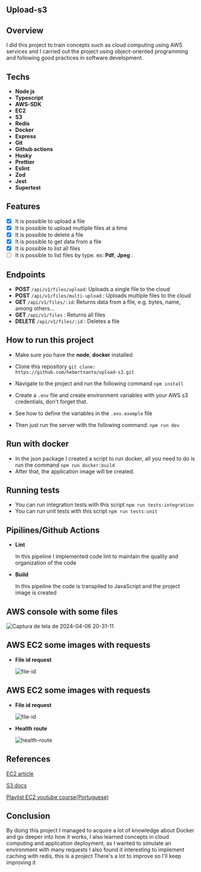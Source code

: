 ## Upload-s3

## Overview

I did this project to train concepts such as cloud computing using AWS services and I carried out the project using object-oriented programming and following good practices in software development.

## **Techs**

- **Node js**
- **Typescript**
- **AWS-SDK**
- **EC2**
- **S3**
- **Redis**
- **Docker**
- **Express**
- **Git**
- **Github actions**
- **Husky**
- **Prettier**
- **Eslint**
- **Zod**
- **Jest**
- **Supertest**

## **Features**

- [x] It is possible to upload a file
- [x] It is possible to upload multiple files at a time
- [x] It is possible to delete a file
- [x] It is possible to get data from a file
- [x] It is possible to list all files
- [ ] It is possible to list files by type. ex: **Pdf**, **Jpeg** .

## **Endpoints**

- **POST** `/api/v1/files/upload`: Uploads a single file to the cloud
- **POST** `/api/v1/files/multi-upload` : Uploads multiple files to the cloud
- **GET** `/api/v1/files/:id`: Returns data from a file, e.g. bytes, name, among others...
- **GET** `/api/v1/files` : Returns all files
- **DELETE** `/api/v1/files/:id` : Deletes a file

## How to run this project

- Make sure you have the **node**, **docker** installed
- Clone this repository `git clone: https://github.com/hebertsanto/upload-s3.git`

- Navigate to the project and run the following command `npm install`
- Create a `.env` file and create environment variables with your AWS s3 credentials, don't forget that.
- See how to define the variables in the `.env.exemple` file
- Then just run the server with the following command: `npm run dev`

## Run with docker

- In the json package I created a script to run docker, all you need to do is run the command `npm run docker:build`
- After that, the application image will be created.

## Running tests

- You can run integration tests with this script `npm run tests:integration`
- You can run unit tests with this script `npm run tests:unit`

## Pipilines/Github Actions

- **Lint**

  In this pipeline I implemented code lint to maintain the quality and organization of the code

- **Build**

  In this pipeline the code is transpiled to JavaScript and the project image is created

## AWS console with some files

![Captura de tela de 2024-04-06 20-31-11](https://github.com/hebertsanto/upload-s3/assets/108555424/a3a31951-33d3-4955-8458-62c30c4ad5d4)

## AWS EC2 some images with requests

- **File id request**

  ![file-id](https://github.com/hebertsanto/upload-s3/assets/108555424/7b549579-56cc-4938-a2d7-9373a0d49d38)


## AWS EC2 some images with requests

- **File id request**

  ![file-id](https://github.com/hebertsanto/upload-s3/assets/108555424/7b549579-56cc-4938-a2d7-9373a0d49d38)

- **Health route**

  ![health-route](https://github.com/hebertsanto/upload-s3/assets/108555424/dda7b577-752c-4d5a-9f63-0fd7d33c7a6b)

## References

[EC2 article](https://medium.com/@sahdevgrover02/understanding-amazon-ec2-cb702b53c9ca)

[S3 docs](https://docs.aws.amazon.com/AmazonS3/latest/userguide/Welcome.html)

[Playlist EC2 youtube course(Portuguese)](https://www.youtube.com/watch?v=HiBCv9DolxI&list=PLtL97Owd1gkQ0dfqGW8OtJ-155Gs67Ecz)

## Conclusion

By doing this project I managed to acquire a lot of knowledge about Docker and go deeper into how it works, I also learned concepts in cloud computing and application deployment, as I wanted to simulate an environment with many requests I also found it interesting to implement caching with redis, this is a project There's a lot to improve so I'll keep improving it